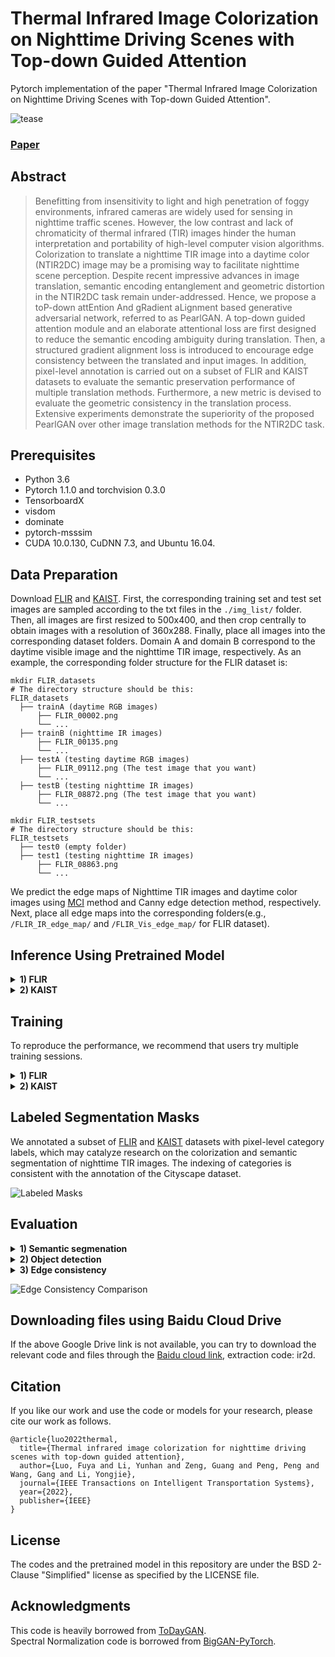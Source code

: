 # Thermal Infrared Image Colorization on Nighttime Driving Scenes with Top-down Guided Attention
Pytorch implementation of the paper "Thermal Infrared Image Colorization on Nighttime Driving Scenes with Top-down Guided Attention".

![tease](https://github.com/FuyaLuo/PearlGAN/blob/main/docs/Model.PNG)

### [Paper](https://ieeexplore.ieee.org/abstract/document/9703249)

## Abstract
>Benefitting from insensitivity to light and high penetration of foggy environments, infrared cameras are widely used for sensing in nighttime traffic scenes. However, the low contrast and lack of chromaticity of thermal infrared (TIR) images hinder the human interpretation and portability of high-level computer vision algorithms. Colorization to translate a nighttime TIR image into a daytime color (NTIR2DC) image may be a promising way to facilitate nighttime scene perception. Despite recent impressive advances in image translation, semantic encoding entanglement and geometric distortion in the NTIR2DC task remain under-addressed. Hence, we propose a toP-down attEntion And gRadient aLignment based generative adversarial network, referred to as PearlGAN. A top-down guided attention module and an elaborate attentional loss are first designed to reduce the semantic encoding ambiguity during translation. Then, a structured gradient alignment loss is introduced to encourage edge consistency between the translated and input images. In addition, pixel-level annotation is carried out on a subset of FLIR and KAIST datasets to evaluate the semantic preservation performance of multiple translation methods. Furthermore, a new metric is devised to evaluate the geometric consistency in the translation process. Extensive experiments demonstrate the superiority of the proposed PearlGAN over other image translation methods for the NTIR2DC task. 

## Prerequisites
* Python 3.6 
* Pytorch 1.1.0 and torchvision 0.3.0 
* TensorboardX
* visdom
* dominate
* pytorch-msssim
* CUDA 10.0.130, CuDNN 7.3, and Ubuntu 16.04.

## Data Preparation 
Download [FLIR](https://www.flir.co.uk/oem/adas/adas-dataset-form/) and [KAIST](https://soonminhwang.github.io/rgbt-ped-detection/data/). First, the corresponding training set and test set images are sampled according to the txt files in the `./img_list/` folder. Then, all images are first resized to 500x400, and then crop centrally to obtain images with a resolution of 360x288. Finally, place all images into the corresponding dataset folders. Domain A and domain B correspond to the daytime visible image and the nighttime TIR image, respectively. As an example, the corresponding folder structure for the FLIR dataset is:
 ```
mkdir FLIR_datasets
# The directory structure should be this:
FLIR_datasets
   ├── trainA (daytime RGB images)
       ├── FLIR_00002.png 
       └── ...
   ├── trainB (nighttime IR images)
       ├── FLIR_00135.png
       └── ...
   ├── testA (testing daytime RGB images)
       ├── FLIR_09112.png (The test image that you want)
       └── ... 
   ├── testB (testing nighttime IR images)
       ├── FLIR_08872.png (The test image that you want)
       └── ... 

mkdir FLIR_testsets
# The directory structure should be this:
FLIR_testsets
   ├── test0 (empty folder)
   ├── test1 (testing nighttime IR images)
       ├── FLIR_08863.png
       └── ...
```

We predict the edge maps of Nighttime TIR images and daytime color images using [MCI](https://drive.google.com/file/d/1Qf2wIyzr0J8nWSuc8d6bHyO2Mxzeuamv/view?usp=sharing) method and Canny edge detection method, respectively. Next, place all edge maps into the corresponding folders(e.g., `/FLIR_IR_edge_map/` and `/FLIR_Vis_edge_map/` for FLIR dataset).

## Inference Using Pretrained Model

<details>
  <summary>
    <b>1) FLIR</b>
  </summary>
  
Download and unzip the [pretrained model](https://drive.google.com/file/d/19L1OPaLaAFcRoO6g6Hxws5Z9wVtX1A_h/view?usp=sharing) and save it in `./checkpoints/FLIR_NTIR2DC/`. Place the test images of the FLIR dataset in `./FLIR_testsets/test1/`. Then run the command 
```bash
python test.py --phase test --serial_test --name FLIR_NTIR2DC --dataroot ./FLIR_testsets/ --n_domains 2 --which_epoch 80 --results_dir ./res_FLIR/ --loadSize 288 --no_flip --net_Gen_type gen_v1 --gpu_ids 0
```
</details>

<details>
  <summary>
    <b>2) KAIST</b>
  </summary>
  
Download and unzip the [pretrained model](https://drive.google.com/file/d/1kGkv2g5LwnkyCdN_Hoa9bcwElXIzy6dR/view?usp=sharing) and save it in `./checkpoints/KAIST_NTIR2DC/`. Place the test images of the FLIR dataset in `./KAIST_testsets/test1/`. Then run the command 
```bash
python test.py --phase test --serial_test --name KAIST_NTIR2DC --dataroot ./KAIST_testsets/ --n_domains 2 --which_epoch 120 --results_dir ./res_KAIST/ --loadSize 288 --no_flip --net_Gen_type gen_v1 --gpu_ids 0
```
</details>

## Training

To reproduce the performance, we recommend that users try multiple training sessions.
<details>
  <summary>
    <b>1) FLIR</b>
  </summary>
  
  Place the corresponding images in each subfolder of the folder `./FLIR_datasets/`. Then run the command
  ```bash
  bash ./train_FLIR.sh
  ```
</details>


<details>
  <summary>
    <b>2) KAIST</b>
  </summary>
  
  Place the corresponding images in each subfolder of the folder `./KAIST_datasets/`. Then run the command
   ```bash
   bash ./train_KAIST.sh
   ```

</details>

## Labeled Segmentation Masks
We annotated a subset of [FLIR](https://drive.google.com/file/d/1IeyNBkWQQY9-AaZebalJumNtPt5wv9zR/view?usp=sharing) and [KAIST](https://drive.google.com/file/d/1CQz6yZjxdVarHMcWFdxirTLpTdNu7_da/view?usp=sharing) datasets with pixel-level category labels, which may catalyze research on the colorization and semantic segmentation of nighttime TIR images. The indexing of categories is consistent with the annotation of the Cityscape dataset.

![Labeled Masks](https://github.com/FuyaLuo/PearlGAN/blob/main/docs/Masks.PNG)

## Evaluation
<details>
  <summary>
    <b>1) Semantic segmenation</b>
  </summary>
  
   Download the code for the domain adaptation semantic segmentation model [MRNet](https://github.com/layumi/Seg-Uncertainty) and then follow the instructions to install it. Next, download our pre-trained models and associated files on [FLIR](https://drive.google.com/file/d/1ZKGHJgstg9KL9wMFhM1z4zZJM6J3tjS5/view?usp=sharing) and [KAIST](https://drive.google.com/file/d/1jpNgF--yHoyK2IbVEB5LRU9F72dVuceB/view?usp=sharing) datasets using Cityscape datasets. Once the unzip is complete, place all files in the `/Seg-Uncertainty-master/` folder. Note that the files `FLIR_dataset.py` and `KAIST_dataset.py` should be placed in the directory `/Seg-Uncertainty-master/dataset/`. For the evaluation on FLIR dataset, run the command
   ```bash
   python evaluate_FLIR_class9.py --data_dir /Your_FLIR_Results_Path/
   ```
   And for the evaluation on KAIST dataset, run the command
   ```bash
   python evaluate_KAIST_class9.py --data_dir /Your_KAIST_Results_Path/
   ```
   
</details>

<details>
  <summary>
    <b>2) Object detection</b>
  </summary>
  
  Download the code for [YOLOv4](https://github.com/WongKinYiu/PyTorch_YOLOv4) and its pre-trained model on the MS COCO dataset, then follow the instructions to install it. Next, download the YOLOv4 detection txt file we transformed from the [FLIR](https://drive.google.com/file/d/1BCWFAylBWfLXkc27tdZ4r20hbkmNyEtg/view?usp=sharing) and [KAIST](https://drive.google.com/file/d/15EODc69Ivm-c4wsscBr9UrwnmY0YV3Eu/view?usp=sharing) datasets. Once the unzip is complete, place all files in the `/PyTorch_YOLOv4-master/` folder. Note that the files `FLIR.yaml`, `FLIR_imglist.txt`, `KAIST.yaml` and `KAIST_imglist.txt` should be placed in the directory `/PyTorch_YOLOv4-master/data/`. And the file `yolov4.weights` should be placed in the directory `/PyTorch_YOLOv4-master/weights/`. Then, the translation results of FLIR and KAIST should be placed inside the `/PyTorch_YOLOv4-master/FLIR_datasets/images/` and `/PyTorch_YOLOv4-master/KAIST_datasets/images/` directories respectively. For the evaluation on FLIR dataset, run the command
  ```bash
  python test.py --img 640 --conf 0.001 --batch 32 --device 0 --data FLIR.yaml --cfg cfg/yolov4.cfg --weights weights/yolov4.weights --verbose
  ```
  And for the evaluation on KAIST dataset, run the command
   ```bash
   python test.py --img 640 --conf 0.001 --batch 32 --device 0 --data KAIST.yaml --cfg cfg/yolov4.cfg --weights weights/yolov4.weights --verbose
   ```
       
</details>


<details>
  <summary>
    <b>3) Edge consistency</b>
  </summary>
  
   Change the values of the variables `night_IR_folder`, `file_cell_list{1, 2}`, `des_txt_path` in file `./APCE_eval/batch_eval_CE_FLIR_single.m` to `your NTIR directory`, `your translation result directory` and `your txt result storage directory` respectively. Next, run file `batch_eval_CE_FLIR_single.m` to evaluate the APCE of the results on the FLIR dataset. Similar to evaluate the results on the KAIST dataset by running file `batch_eval_CE_KAIST_single.m`. Be careful to keep the file name of the resulting image the same as the file name of the original IR image.

    
</details>

![Edge Consistency Comparison](https://github.com/FuyaLuo/PearlGAN/blob/main/docs/KAIST_APCE_example.PNG)

## Downloading files using Baidu Cloud Drive
If the above Google Drive link is not available, you can try to download the relevant code and files through the [Baidu cloud link](https://pan.baidu.com/s/1ojaqDf6dV_XYrsOqi1NNAg), extraction code: ir2d.

## Citation
If you like our work and use the code or models for your research, please cite our work as follows.
```
@article{luo2022thermal,
  title={Thermal infrared image colorization for nighttime driving scenes with top-down guided attention},
  author={Luo, Fuya and Li, Yunhan and Zeng, Guang and Peng, Peng and Wang, Gang and Li, Yongjie},
  journal={IEEE Transactions on Intelligent Transportation Systems},
  year={2022},
  publisher={IEEE}
}
```

## License

The codes and the pretrained model in this repository are under the BSD 2-Clause "Simplified" license as specified by the LICENSE file. 

## Acknowledgments
This code is heavily borrowed from [ToDayGAN](https://github.com/AAnoosheh/ToDayGAN).  
Spectral Normalization code is borrowed from [BigGAN-PyTorch](https://github.com/ajbrock/BigGAN-PyTorch/blob/master/layers.py).
